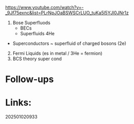 https://www.youtube.com/watch?v=-_9Jf75exnc&list=PLrNpJOaBSWSCrLUO_tuKa5l5YJl0JNr1z
1) Bose Superfluods
	- BECs
	- Superfluids 4He
- Superconductors ~ superfluid of charged bosons (2e)
2) Fermi Liquids (es in metal / 3He = fermion)
3) BCS theory super cond






# Follow-ups


# Links: 



202501020933

